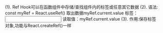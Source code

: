 (1). Ref Hook可以在函数组件中存储/查找组件内的标签或任意其它数据
(2). 语法: const myRef = React.useRef()  取出数据myRef.current.value    标签：<input type="text" ref={myRef}/>
读取值：myRef.current.value
(3). 作用:保存标签对象,功能与React.createRef()一样